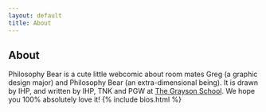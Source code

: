```yaml
---
layout: default
title: About
---
```

## About
Philosophy Bear is a cute little webcomic about room mates Greg (a graphic design major) and Philosophy Bear (an extra-dimensional being). It is drawn by IHP, and written by IHP, TNK and PGW at [The Grayson School](https://thegraysonschool.org/). We hope you 100% absolutely love it!
{% include bios.html %}
